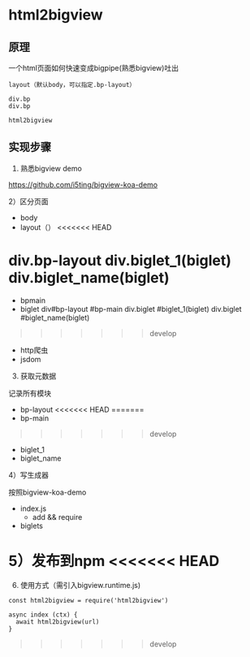 # html2bigview


## 原理

一个html页面如何快速变成bigpipe(熟悉bigview)吐出 

```
layout（默认body，可以指定.bp-layout）

div.bp
div.bp

html2bigview
```

## 实现步骤

1) 熟悉bigview demo

https://github.com/i5ting/bigview-koa-demo


2）区分页面

- body
- layout（）
<<<<<<< HEAD

div.bp-layout
    div.biglet_1(biglet)
    div.biglet_name(biglet)
=======
- bpmain
- biglet
div#bp-layout
    #bp-main
    div.biglet #biglet_1(biglet)
    div.biglet #biglet_name(biglet)
>>>>>>> develop


- http爬虫
- jsdom

3) 获取元数据

记录所有模块

- bp-layout
<<<<<<< HEAD
=======
- bp-main
>>>>>>> develop
- biglet_1
- biglet_name

4）写生成器

按照bigview-koa-demo

- index.js
    - add && require
- biglets

5）发布到npm
<<<<<<< HEAD
=======

6) 使用方式（需引入bigview.runtime.js)

```
const html2bigview = require('html2bigview')

async index (ctx) {
  await html2bigview(url)
}
```
>>>>>>> develop
